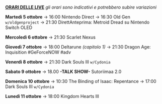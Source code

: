 <b><u>ORARI DELLE LIVE</u></b>
<i>gli orari sono indicativi e potrebbero subire variazioni</i>

<b>Martedì 5 ottobre</b> 
→ 16:00 Nintendo Direct
→ 16:30 Old Gen <code>w/oldgenproject</code>
→ 21:30 DirettAnteprima: Metroid Dread su Nintendo Switch OLED

<b>Mercoledì 6 ottobre</b>
→ 21:30 Scarlet Nexus

<b>Giovedì 7 ottobre</b>
→ 18:00 Deltarune <i>(capitolo 1)</i>
→ 21:30 Dragon Age: Inquisition #GeForceNOW #adv

<b>Venerdì 8 ottobre</b>
→ 21:30 Dark Souls III <code>w/Cydonia</code>

<b>Sabato 9 ottobre</b>
→ 18.00 <b>-TALK SHOW-</b> Sutoriimaa 2.0

<b>Domenica 10 ottobre</b>
→ 10:30 The Binding of Isaac: Repentance
→ 17:00 Dark Souls III <code>w/Cydonia</code>

<b>Lunedì 11 ottobre</b>
→ 18:00 Kingdom Hearts III
